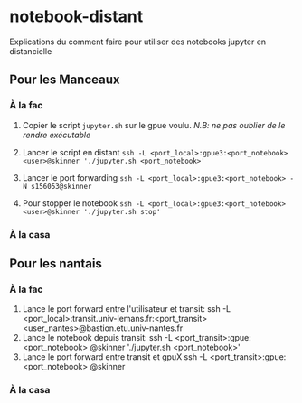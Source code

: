 # notebook-distant
Explications du comment faire pour utiliser des notebooks jupyter en distancielle

## Pour les Manceaux 

### À la fac

1. Copier le script `jupyter.sh` sur le gpue voulu. *N.B: ne pas oublier de le rendre exécutable*

2. Lancer le script en distant `ssh -L <port_local>:gpue3:<port_notebook> <user>@skinner './jupyter.sh <port_notebook>'`

3. Lancer le port forwarding `ssh -L <port_local>:gpue3:<port_notebook> -N s156053@skinner`

4. Pour stopper le notebook `ssh -L <port_local>:gpue3:<port_notebook> <user>@skinner './jupyter.sh stop'`

### À la casa




## Pour les nantais
### À la fac

1. Lance le port forward entre l'utilisateur et transit: ssh -L <port_local>:transit.univ-lemans.fr:<port_transit> <user_nantes>@bastion.etu.univ-nantes.fr
2. Lance le notebook depuis transit: ssh -L <port_transit>:gpue<X>:<port_notebook> <user>@skinner './jupyter.sh <port_notebook>'
3. Lance le port forward entre transit et gpuX ssh -L <port_transit>:gpue<X>:<port_notebook> <user>@skinner


### À la casa


